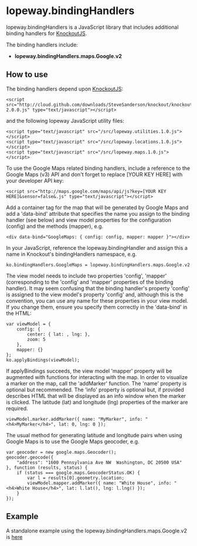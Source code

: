 lopeway.bindingHandlers
=======================
lopeway.bindingHandlers is a JavaScript library that includes additional binding handlers for [KnockoutJS](https://github.com/SteveSanderson/knockout).

The binding handlers include:

*	**lopeway.bindingHandlers.maps.Google.v2**

How to use
----------

The binding handlers depend upon [KnockoutJS](https://github.com/SteveSanderson/knockout):

	<script src="http://cloud.github.com/downloads/SteveSanderson/knockout/knockout-2.0.0.js" type="text/javascript"></script>
	
and the following lopeway JavaScript utility files:

	<script type="text/javascript" src="/src/lopeway.utilities.1.0.js"></script>
	<script type="text/javascript" src="/src/lopeway.locations.1.0.js"></script>
	<script type="text/javascript" src="/src/lopeway.maps.1.0.js"></script>

To use the Google Maps related binding handlers, include a reference to the Google Maps (v3) API and don't forget to replace \[YOUR KEY HERE\] with your developer API key:

	<script src="http://maps.google.com/maps/api/js?key=[YOUR KEY HERE]&sensor=false&.js" type="text/javascript"></script>

Add a container tag for the map that will be generated by Google Maps and add a 'data-bind' attribute that specifies the name you assign to the binding handler (see below) and view model properties for the configuration (config) and the methods (mapper), e.g.

	<div data-bind="GoogleMaps: { config: config, mapper: mapper }"></div>

In your JavaScript, reference the lopeway.bindingHandler and assign this a name in Knockout's bindingHandlers namespace, e.g.

	ko.bindingHandlers.GoogleMaps = lopeway.bindingHandlers.maps.Google.v2
	
The view model needs to include two properties 'config', 'mapper' (corresponding to the 'config' and 'mapper' properties of the binding handler). It may seem confusing that the binding handler's property 'config' is assigned to the view model's property 'config' and, although this is the convention, you can use any name for these properties in your view model. If you change them, ensure you specify them correctly in the 'data-bind' in the HTML:

	var viewModel = {
		config: {
			center: { lat: , lng: },
			zoom: 5
		},
		mapper: {}
	};
	ko.applyBindings(viewModel);
	
If applyBindings succeeds, the view model 'mapper' property will be augmented with functions for interacting with the map. In order to visualize a marker on the map, call the 'addMarker' function. The 'name' property is optional but recommended. The 'info' property is optional but, if provided describes HTML that will be displayed as an info window when the marker is clicked. The latitude (lat) and longitude (lng) properties of the marker are required.

	viewModel.marker.addMarker({ name: "MyMarker", info: "<h4>MyMarker</h4>", lat: 0, lng: 0 });

The usual method for generating latitude and longitude pairs when using Google Maps is to use the Google Maps geocoder, e.g.

	var geocoder = new google.maps.Geocoder();
	geocoder.geocode({
		"address": "1600 Pennsylvania Ave NW  Washington, DC 20500 USA"
	}, function (results, status) {
		if (status === google.maps.GeocoderStatus.OK) {
			var l = results[0].geometry.location;
			viewModel.mapper.addMarker({ name: "White House", info: "<h4>White House</h4>", lat: l.lat(), lng: l.lng() });
		}
	});

Example
-------

A standalone example using the lopeway.bindingHandlers.maps.Google.v2 is [here](./examples/GoogleMaps.v2.html)
